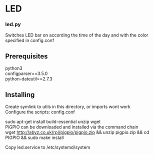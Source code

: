 # LED

### led.py
Switches LED bar on according the time of the day and
with the color specified in config.conf

## Prerequisites

python3  
configparser==3.5.0  
python-dateutil==2.7.3  

## Installing

Create symlink to utils in this directory, or imports wont work  
Configure the scripts: config.conf  
  
sudo apt-get install build-essential unzip wget  
PiGPIO can be downloaded and installed via the command chain  
wget http://abyz.co.uk/rpi/pigpio/pigpio.zip && unzip pigpio.zip && cd PIGPIO && sudo make install  
  
Copy led.service to /etc/systemd/system  
